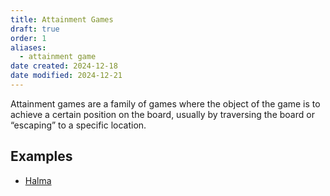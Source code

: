 ```yaml
---
title: Attainment Games
draft: true
order: 1
aliases:
  - attainment game
date created: 2024-12-18
date modified: 2024-12-21
---
```


<p class="lead">Attainment games are a family of games where the object of the game is to achieve a certain position on the board, usually by traversing the board or “escaping” to a specific location.</p>

## Examples

- [Halma](games/halma/halma.md)

